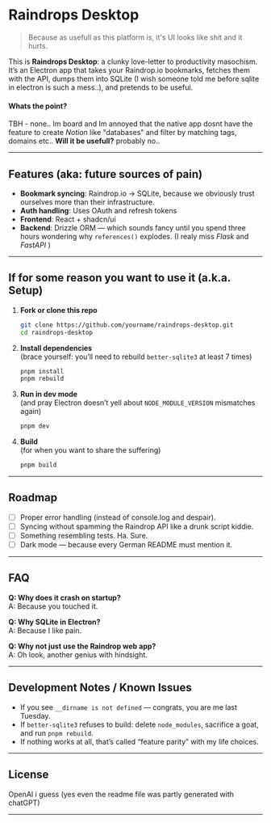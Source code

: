 # Raindrops Desktop

> Because as usefull as this platform is, it's UI looks like shit and it hurts.

This is **Raindrops Desktop**: a clunky love-letter to productivity masochism. It’s an Electron app that takes your Raindrop.io bookmarks, fetches them with the API, dumps them into SQLite (I wish someone told me before sqlite in electron is such a mess..), and pretends to be useful.

#### Whats the point?

TBH - none.. Im board and Im annoyed that the native app dosnt have the feature to create _Notion_ like "databases" and filter by matching tags, domains etc..
**Will it be usefull?** probably no..

---

## Features (aka: future sources of pain)

- **Bookmark syncing**: Raindrop.io → SQLite, because we obviously trust ourselves more than their infrastructure.
- **Auth handling**: Uses OAuth and refresh tokens
- **Frontend**: React + shadcn/ui
- **Backend**: Drizzle ORM — which sounds fancy until you spend three hours wondering why `references()` explodes. (I realy miss _Flask_ and _FastAPI_ )

---

## If for some reason you want to use it (a.k.a. Setup)

1. **Fork or clone this repo**

   ```bash
   git clone https://github.com/yourname/raindrops-desktop.git
   cd raindrops-desktop
   ```

2. **Install dependencies**  
   (brace yourself: you’ll need to rebuild `better-sqlite3` at least 7 times)

   ```bash
   pnpm install
   pnpm rebuild
   ```

3. **Run in dev mode**  
   (and pray Electron doesn’t yell about `NODE_MODULE_VERSION` mismatches again)

   ```bash
   pnpm dev
   ```

4. **Build**  
   (for when you want to share the suffering)
   ```bash
   pnpm build
   ```

---

## Roadmap

- [ ] Proper error handling (instead of console.log and despair).
- [ ] Syncing without spamming the Raindrop API like a drunk script kiddie.
- [ ] Something resembling tests. Ha. Sure.
- [ ] Dark mode — because every German README must mention it.

---

## FAQ

**Q: Why does it crash on startup?**  
A: Because you touched it.

**Q: Why SQLite in Electron?**  
A: Because I like pain.

**Q: Why not just use the Raindrop web app?**  
A: Oh look, another genius with hindsight.

---

## Development Notes / Known Issues

- If you see `__dirname is not defined` — congrats, you are me last Tuesday.
- If `better-sqlite3` refuses to build: delete `node_modules`, sacrifice a goat, and run `pnpm rebuild`.
- If nothing works at all, that’s called “feature parity” with my life choices.

---

## License

OpenAI i guess (yes even the readme file was partly generated with chatGPT)

---
